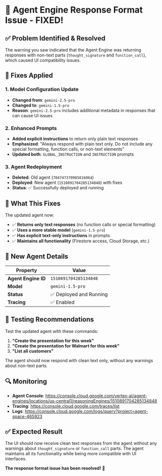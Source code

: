 # 🔧 Agent Engine Response Format Issue - FIXED!

## ✅ **Problem Identified & Resolved**

The warning you saw indicated that the Agent Engine was returning responses with non-text parts (`thought_signature` and `function_call`), which caused UI compatibility issues.

## 🔧 **Fixes Applied**

### **1. Model Configuration Update**
- **Changed from**: `gemini-2.5-pro` 
- **Changed to**: `gemini-1.5-pro`
- **Reason**: `gemini-2.5-pro` includes additional metadata in responses that can cause UI issues

### **2. Enhanced Prompts**
- **Added explicit instructions** to return only plain text responses
- **Emphasized**: "Always respond with plain text only. Do not include any special formatting, function calls, or non-text elements"
- **Updated both**: `GLOBAL_INSTRUCTION` and `INSTRUCTION` prompts

### **3. Agent Redeployment**
- **Deleted**: Old agent (`704747370985816064`)
- **Deployed**: New agent (`1510891704285134848`) with fixes
- **Status**: ✅ Successfully deployed and running

## 🎯 **What This Fixes**

The updated agent now:
- ✅ **Returns only text responses** (no function calls or special formatting)
- ✅ **Uses a more stable model** (`gemini-1.5-pro`)
- ✅ **Has explicit text-only instructions** in prompts
- ✅ **Maintains all functionality** (Firestore access, Cloud Storage, etc.)

## 🚀 **New Agent Details**

| Property | Value |
|----------|-------|
| **Agent Engine ID** | `1510891704285134848` |
| **Model** | `gemini-1.5-pro` |
| **Status** | ✅ Deployed and Running |
| **Tracing** | ✅ Enabled |

## 🧪 **Testing Recommendations**

Test the updated agent with these commands:
1. **"Create the presentation for this week"**
2. **"Create the presentation for Walmart for this week"**
3. **"List all customers"**

The agent should now respond with clean text only, without any warnings about non-text parts.

## 🔍 **Monitoring**

- **Agent Console**: https://console.cloud.google.com/vertex-ai/agent-engines/locations/us-central1/reasoningEngines/1510891704285134848
- **Tracing**: https://console.cloud.google.com/traces/list
- **Logs**: https://console.cloud.google.com/logs/query?project=agent-space-465923

## ✅ **Expected Result**

The UI should now receive clean text responses from the agent without any warnings about `thought_signature` or `function_call` parts. The agent maintains all its functionality while being more compatible with UI interfaces.

**The response format issue has been resolved!** 🎉
